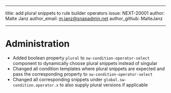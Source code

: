 ---
title: add plural snippets to rule builder operators
issue: NEXT-20001
author: Malte Janz
author_email: m.janz@snapadmin.net
author_github: MalteJanz
___
# Administration
* Added boolean property `plural` to `sw-condition-operator-select` component to dynamically choose plural snippets instead of singular
* Changed all condition templates where plural snippets are expected and pass the corresponding property to `sw-condition-operator-select`
* Changed all corresponding snippets under `global.sw-condition.operator.x` to also supply plural versions if applicable
